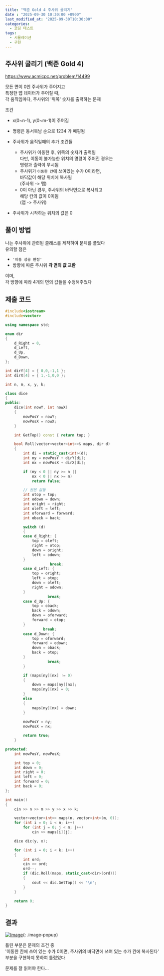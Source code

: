 ```yaml
---
title: "백준 Gold 4 주사위 굴리기"
date : "2025-09-30 10:30:00 +0900"
last_modified_at: "2025-09-30T10:30:00"
categories:
  - 코딩 테스트
tags:
  - 시뮬레이션
  - 구현
---
```


## 주사위 굴리기 (백준 Gold 4)
<https://www.acmicpc.net/problem/14499><br>

모든 면이 0인 주사위가 주어지고<br>
특정한 맵 데이터가 주어질 때,<br>
각 움직임마다, 주사위의 '위쪽' 숫자를 출력하는 문제<br>

조건<br>
- x(0~n-1), y(0~m-1)이 주어짐<br>
- 명령은 동서북남 순으로 1234 가 매핑됨<br>
- 주사위가 움직일때의 추가 조건들<br>
  - 주사위가 이동한 후, 위쪽의 숫자가 출력됨<br>
    다만, 이동이 불가능한 위치의 명령이 주어진 경우는<br>
	명령과 출력이 무시됨<br>
  - 주사위가 `이동한 칸`에 쓰여있는 수가 0이라면,<br>
    바닥값이 해당 위치에 복사됨<br>
	(주사위 -> 맵)<br>
  - 0이 아닌 경우, 주사위의 바닥면으로 복사되고<br>
    해당 칸의 값이 0이됨<br>
	(맵 -> 주사위)<br>

- 주사위가 시작하는 위치의 값은 0<br>

## 풀이 방법

나는 주사위에 관련된 클래스를 제작하여 문제를 풀었다<br>
유의할 점은<br>
- `'이동 성공 판정'`<br>
- 방향에 따른 주사위 **각 면의 값 교환**<br>

이며,<br>
각 방향에 따라 4개의 면의 값들을 수정해주었다<br>

## 제출 코드

```cpp
#include<iostream>
#include<vector>

using namespace std;

enum dir
{
	d_Right = 0,
	d_Left,
	d_Up,
	d_Down,
};

int dirY[4] = { 0,0,-1,1 };
int dirX[4] = { 1,-1,0,0 };

int n, m, x, y, k;

class dice
{
public:
	dice(int nowY, int nowX)
	{
		nowPosY = nowY;
		nowPosX = nowX;
	}

	int GetTop() const { return top; }

	bool Roll(vector<vector<int>>& maps, dir d)
	{
		int di = static_cast<int>(d);
		int ny = nowPosY + dirY[di];
		int nx = nowPosX + dirX[di];

		if (ny < 0 || ny >= n ||
			nx < 0 || nx >= m)
			return false;

		// 원본 값들
		int otop = top;
		int odown = down;
		int oright = right;
		int oleft = left;
		int oforward = forward;
		int oback = back;

		switch (d)
		{
		case d_Right: {
			top = oleft;
			right = otop;
			down = oright;
			left = odown;
		}
					break;
		case d_Left: {
			top = oright;
			left = otop;
			down = oleft;
			right = odown;
		}
				   break;
		case d_Up: {
			top = oback;
			back = odown;
			down = oforward;
			forward = otop;
		}
				 break;
		case d_Down: {
			top = oforward;
			forward = odown;
			down = oback;
			back = otop;
		}
				   break;
		}

		if (maps[ny][nx] != 0)
		{
			down = maps[ny][nx];
			maps[ny][nx] = 0;
		}
		else
		{
			maps[ny][nx] = down;
		}
		
		nowPosY = ny;
		nowPosX = nx;

		return true;
	}

protected:
	int nowPosY, nowPosX;

	int top = 0;
	int down = 0;
	int right = 0;
	int left = 0;
	int forward = 0;
	int back = 0;
};

int main()
{
	cin >> n >> m >> y >> x >> k;

	vector<vector<int>> maps(n, vector<int>(m, 0));
	for (int i = 0; i < n; i++)
		for (int j = 0; j < m; j++)
			cin >> maps[i][j];

	dice dic(y, x);

	for (int i = 0; i < k; i++)
	{
		int ord;
		cin >> ord;
		ord--;
		if (dic.Roll(maps, static_cast<dir>(ord)))
		{
			cout << dic.GetTop() << '\n';
		}
	}

	return 0;
}
```

## 결과
[![Image](https://github.com/user-attachments/assets/afb5933e-ec4a-4bec-b75f-6c05a5bfa52c)](https://github.com/user-attachments/assets/afb5933e-ec4a-4bec-b75f-6c05a5bfa52c){: .image-popup}<br>

틀린 부분은 문제의 조건 중<br>
'이동한 칸에 쓰여 있는 수가 0이면, 주사위의 바닥면에 쓰여 있는 수가 칸에 복사된다'<br>
부분을 구현하지 못하여 틀렸었다<br>

문제를 잘 읽어야 한다...<br>